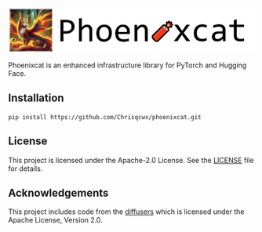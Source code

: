<p align="center">
    <br>
    <img src="./assets/phoenixcat_logo_transparent.png" alt="phoenixcat_logo_transparent" width="600" />
    <br>
<p>
Phoenixcat is an enhanced infrastructure library for PyTorch and Hugging Face.

## Installation
```
pip install https://github.com/Chrisqcwx/phoenixcat.git
```


## License

This project is licensed under the Apache-2.0 License. See the [LICENSE](./LICENSE) file for details.


## Acknowledgements

This project includes code from the [diffusers](https://github.com/huggingface/diffusers) which is licensed under the Apache License, Version 2.0.
